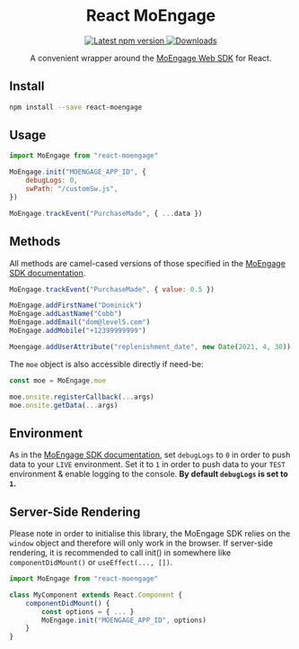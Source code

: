 <h1 align='center'>
  React MoEngage
</h1>

<p align='center'>
  <a href='https://www.npmjs.com/package/react-moengage'>
    <img src='https://img.shields.io/npm/v/react-moengage.svg' alt='Latest npm version'>
  </a>
  <a href='https://www.npmjs.com/package/react-moengage'>
    <img src='https://img.shields.io/npm/dm/react-moengage.svg' alt='Downloads'>
  </a>
</p>

<p align='center'>
  A convenient wrapper around the <a href="https://docs.moengage.com/docs/web-sdk-integration">MoEngage Web SDK</a> for React.
</p>

## Install

```bash
npm install --save react-moengage
```

## Usage

```javascript
import MoEngage from "react-moengage"

MoEngage.init("MOENGAGE_APP_ID", {
    debugLogs: 0,
    swPath: "/customSw.js",
})

MoEngage.trackEvent("PurchaseMade", { ...data })
```

## Methods

All methods are camel-cased versions of those specified in the [MoEngage SDK documentation](https://docs.moengage.com/docs/web-sdk-integration).

```javascript
MoEngage.trackEvent("PurchaseMade", { value: 0.5 })

MoEngage.addFirstName("Dominick")
MoEngage.addLastName("Cobb")
MoEngage.addEmail("dom@level5.com")
MoEngage.addMobile("+12399999999")

Moengage.addUserAttribute("replenishment_date", new Date(2021, 4, 30))
```

The `moe` object is also accessible directly if need-be:

```javascript
const moe = MoEngage.moe

moe.onsite.registerCallback(...args)
moe.onsite.getData(...args)
```

## Environment

As in the [MoEngage SDK documentation](https://docs.moengage.com/docs/web-sdk-integration), set `debugLogs` to `0` in order to push data to your `LIVE` environment. Set it to `1` in order to push data to your `TEST` environment & enable logging to the console. **By default `debugLogs` is set to `1`.**

## Server-Side Rendering

Please note in order to initialise this library, the MoEngage SDK relies on the `window` object and therefore will only work in the browser. If server-side rendering, it is recommended to call init() in somewhere like `componentDidMount()` or `useEffect(..., [])`.

```javascript
import MoEngage from "react-moengage"

class MyComponent extends React.Component {
    componentDidMount() {
        const options = { ... }
        MoEngage.init("MOENGAGE_APP_ID", options)
    }
}
```
